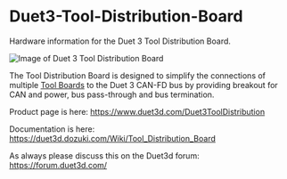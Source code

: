 # Duet3-Tool-Distribution-Board
Hardware information for the Duet 3 Tool Distribution Board.

![Image of Duet 3 Tool Distribution Board](https://d17kynu4zpq5hy.cloudfront.net/igi/duet3d/btMFxP22Zg65PiId.medium)

The Tool Distribution Board is designed to simplify the connections of multiple [Tool Boards](https://github.com/Duet3D/Duet3-Toolboard-1LC) to the Duet 3 CAN-FD bus by providing breakout for CAN and power, bus pass-through and bus termination.

Product page is here: https://www.duet3d.com/Duet3ToolDistribution

Documentation is here: https://duet3d.dozuki.com/Wiki/Tool_Distribution_Board

As always please discuss this on the Duet3d forum: https://forum.duet3d.com/
